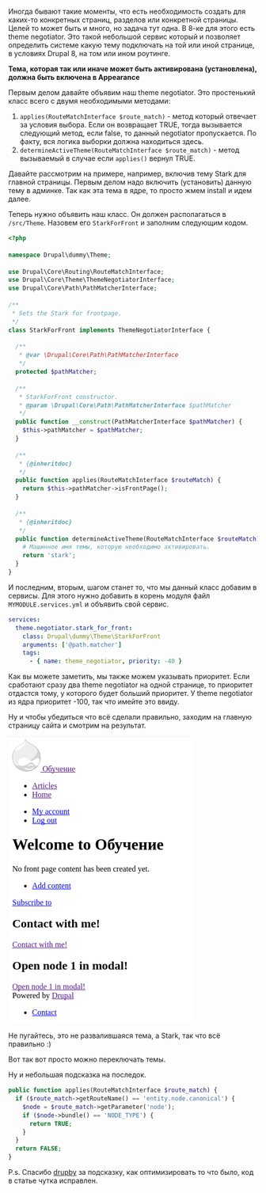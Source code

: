 Иногда бывают такие моменты, что есть необходимость создать для каких-то
конкретных страниц, разделов или конкретной страницы. Целей то может быть и
много, но задача тут одна. В 8-ке для этого есть theme negotiator. Это такой
небольшой сервис который и позволяет определить системе какую тему подключать на
той или иной странице, в условиях Drupal 8, на том или ином роутинге.

**Тема, которая так или иначе может быть активирована (установлена), должна быть
включена в Appearance**

Первым делом давайте объявим наш theme negotiator. Это простенький класс всего с
двумя необходимыми методами:

1. `applies(RouteMatchInterface $route_match)` - метод который отвечает за
   условия выбора. Если он возвращает TRUE, тогда вызывается следующий метод,
   если false, то данный negotiator пропускается. По факту, вся логика выборки
   должна находиться здесь.
2. `determineActiveTheme(RouteMatchInterface $route_match)` - метод вызываемый в
   случае если `applies()` вернул TRUE.

Давайте рассмотрим на примере, например, включив тему Stark для главной
страницы. Первым делом надо включить (установить) данную тему в админке. Так как
эта тема в ядре, то просто жмем install и идем далее.

Теперь нужно объявить наш класс. Он должен располагаться в `/src/Theme`. Назовем
его `StarkForFront` и заполним следующим кодом.

```php {"header":"Листинг /src/Theme/StarkForFront.php"}
<?php

namespace Drupal\dummy\Theme;

use Drupal\Core\Routing\RouteMatchInterface;
use Drupal\Core\Theme\ThemeNegotiatorInterface;
use Drupal\Core\Path\PathMatcherInterface;

/**
 * Sets the Stark for frontpage.
 */
class StarkForFront implements ThemeNegotiatorInterface {

  /**
   * @var \Drupal\Core\Path\PathMatcherInterface
   */
  protected $pathMatcher;

  /**
   * StarkForFront constructor.
   * @param \Drupal\Core\Path\PathMatcherInterface $pathMatcher
   */
  public function __construct(PathMatcherInterface $pathMatcher) {
    $this->pathMatcher = $pathMatcher;
  }

  /**
   * {@inheritdoc}
   */
  public function applies(RouteMatchInterface $routeMatch) {
    return $this->pathMatcher->isFrontPage();
  }

  /**
   * {@inheritdoc}
   */
  public function determineActiveTheme(RouteMatchInterface $routeMatch) {
    # Машинное имя темы, которую необходимо активировать.
    return 'stark';
  }
}
```

И последним, вторым, шагом станет то, что мы данный класс добавим в сервисы. Для
этого нужно добавить в корень модуля файл `MYMODULE.services.yml` и объявить
свой сервис.

```yml
services:
  theme.negotiator.stark_for_front:
    class: Drupal\dummy\Theme\StarkForFront
    arguments: ['@path.matcher']
    tags:
      - { name: theme_negotiator, priority: -40 }
```

Как вы можете заметить, мы также можем указывать приоритет. Если сработают сразу
два theme negotiator на одной странице, то приоритет отдастся тому, у которого
будет больший приоритет. У theme negotiator из ядра приоритет -100, так что
имейте это ввиду.

Ну и чтобы убедиться что всё сделали правильно, заходим на главную страницу
сайта и смотрим на результат.

![Stark на главной.](image/Screenshot_20160830_193756.png)

Не пугайтесь, это не развалившаяся тема, а Stark, так что всё правильно :)

Вот так вот просто можно переключать темы.

Ну и небольшая подсказка на последок.

```php {"header":"Включение темы для определенного типа содержимого."}
public function applies(RouteMatchInterface $route_match) {
  if ($route_match->getRouteName() == 'entity.node.canonical') {
    $node = $route_match->getParameter('node');
    if ($node->bundle() == 'NODE_TYPE') {
      return TRUE;
    }
  }
  return FALSE;
}
```

P.s. Спасибо [drupby](http://drup.by/) за подсказку, как оптимизировать то что
было, код в статье чутка исправлен.
